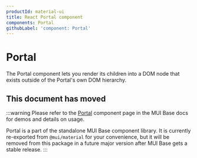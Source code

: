 ```yaml
---
productId: material-ui
title: React Portal component
components: Portal
githubLabel: 'component: Portal'
---
```


# Portal

<p class="description">The Portal component lets you render its children into a DOM node that exists outside of the Portal's own DOM hierarchy.</p>

## This document has moved

:::warning
Please refer to the [Portal](/base-ui/react-portal/) component page in the MUI Base docs for demos and details on usage.

Portal is a part of the standalone MUI Base component library.
It is currently re-exported from `@mui/material` for your convenience, but it will be removed from this package in a future major version after MUI Base gets a stable release.
:::

